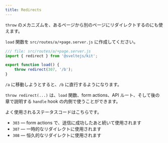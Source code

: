 ```yaml
---
title: Redirects
---
```


`throw` のメカニズムを、あるページから別のページにリダイレクトするのにも使えます。

`load` 関数を `src/routes/a/+page.server.js` に作成してください。

```js
/// file: src/routes/a/+page.server.js
import { redirect } from '@sveltejs/kit';

export function load() {
	throw redirect(307, '/b');
}
```

`/a` に移動しようとすると、`/b` に直行するようになります。

`throw redirect(...)` は、`load` 関数、form actions、API ルート、そして後の章で説明する `handle` hook の内側で使うことができます。

よく使用されるステータスコードはこちらです。

- `303` — form actions で、送信に成功したあと続いて使用されます
- `307` — 一時的なリダイレクトに使用されます
- `308` — 恒久的なリダイレクトに使用されます
